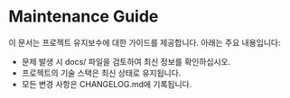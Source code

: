 # Maintenance Guide

이 문서는 프로젝트 유지보수에 대한 가이드를 제공합니다. 아래는 주요 내용입니다:

- 문제 발생 시 docs/ 파일을 검토하여 최신 정보를 확인하십시오.
- 프로젝트의 기술 스택은 최신 상태로 유지됩니다.
- 모든 변경 사항은 CHANGELOG.md에 기록됩니다.